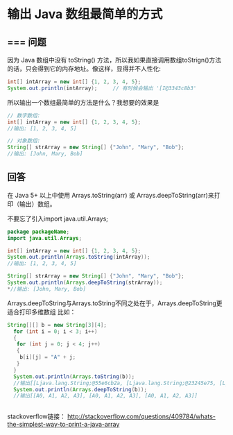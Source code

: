 # 输出 Java 数组最简单的方式

===
问题
---

因为 Java 数组中没有 toString() 方法，所以我如果直接调用数组toStrign()方法的话，只会得到它的内存地址。像这样，显得并不人性化:

```java
int[] intArray = new int[] {1, 2, 3, 4, 5};
System.out.println(intArray);     // 有时候会输出 '[I@3343c8b3'
```

所以输出一个数组最简单的方法是什么？我想要的效果是

```java
// 数字数组:
int[] intArray = new int[] {1, 2, 3, 4, 5};
//输出: [1, 2, 3, 4, 5]

// 对象数组:
String[] strArray = new String[] {"John", "Mary", "Bob"};
//输出: [John, Mary, Bob]
```

回答
---

在 Java 5+ 以上中使用 Arrays.toString(arr) 或 Arrays.deepToString(arr)来打印（输出）数组。

不要忘了引入import java.util.Arrays;

```java
package packageName;
import java.util.Arrays;
```

```java
int[] intArray = new int[] {1, 2, 3, 4, 5};
System.out.println(Arrays.toString(intArray));
//输出: [1, 2, 3, 4, 5]

String[] strArray = new String[] {"John", "Mary", "Bob"};
System.out.println(Arrays.deepToString(strArray));
*//输出: [John, Mary, Bob]
```

Arrays.deepToString与Arrays.toString不同之处在于，Arrays.deepToString更适合打印多维数组
比如：  

```java
String[][] b = new String[3][4];
  for (int i = 0; i < 3; i++)
  {
   for (int j = 0; j < 4; j++)
   {
    b[i][j] = "A" + j;
   }
  } 
  System.out.println(Arrays.toString(b));
  //输出[[Ljava.lang.String;@55e6cb2a, [Ljava.lang.String;@23245e75, [Ljava.lang.String;@28b56559]
  System.out.println(Arrays.deepToString(b));
  //输出[[A0, A1, A2, A3], [A0, A1, A2, A3], [A0, A1, A2, A3]]
  
```

stackoverflow链接： <http://stackoverflow.com/questions/409784/whats-the-simplest-way-to-print-a-java-array>
